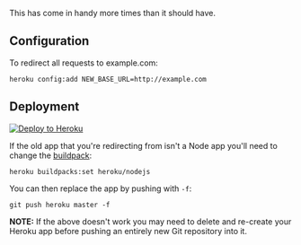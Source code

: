 This has come in handy more times than it should have. 

## Configuration

To redirect all requests to example.com:

```
heroku config:add NEW_BASE_URL=http://example.com
```

## Deployment

[![Deploy to Heroku](https://www.herokucdn.com/deploy/button.png)](https://heroku.com/deploy)

If the old app that you're redirecting from isn't a Node app you'll need to change the [buildpack](https://devcenter.heroku.com/articles/buildpacks):

```
heroku buildpacks:set heroku/nodejs
```

You can then replace the app by pushing with `-f`:

```
git push heroku master -f
```

**NOTE:** If the above doesn't work you may need to delete and re-create your Heroku app before pushing an entirely new Git repository into it.
